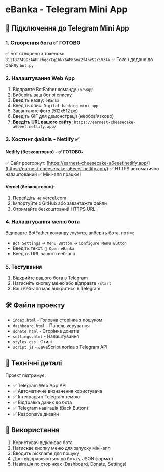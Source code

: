 # eBanka - Telegram Mini App

## 🚀 Підключення до Telegram Mini App

### 1. Створення бота ✅ ГОТОВО

✅ Бот створено з токеном: `8111877499:AAHFkhqcYCq1kNY6AMK6ma2f4nxS2YiV34k`
✅ Токен додано до файлу `bot.py`

### 2. Налаштування Web App

1. Відправте BotFather команду `/newapp`
2. Виберіть ваш бот зі списку
3. Введіть назву: `eBanka`
4. Введіть опис: `Digital banking mini app`
5. Завантажте фото (512x512 px)
6. Введіть GIF для демонстрації (необов'язково)
7. **Введіть URL вашого сайту**: `https://earnest-cheesecake-a6eeef.netlify.app/`

### 3. Хостинг файлів - Netlify ✅

#### Netlify (безкоштовно) - ✅ ГОТОВО:
✅ Сайт розгорнут: [https://earnest-cheesecake-a6eeef.netlify.app/](https://earnest-cheesecake-a6eeef.netlify.app/)
✅ HTTPS автоматично налаштований
✅ Міні-апп працює!

#### Vercel (безкоштовно):
1. Перейдіть на [vercel.com](https://vercel.com)
2. Імпортуйте з GitHub або завантажте файли
3. Отримайте безкоштовний HTTPS URL

### 4. Налаштування меню бота

Відправте BotFather команду `/mybots`, виберіть бота, потім:
- `Bot Settings` → `Menu Button` → `Configure Menu Button`
- Введіть текст: `🏦 Open eBanka`
- Введіть URL вашого веб-апп

### 5. Тестування

1. Відкрийте вашого бота в Telegram
2. Натисніть кнопку меню або відправте `/start`
3. Ваш веб-апп має відкритися в Telegram

## 🛠 Файли проекту

- `index.html` - Головна сторінка з пошуком
- `dashboard.html` - Панель керування
- `donate.html` - Сторінка донатів
- `settings.html` - Налаштування
- `styles.css` - Стилі
- `script.js` - JavaScript логіка з Telegram API

## 🔧 Технічні деталі

Проект підтримує:
- ✅ Telegram Web App API
- ✅ Автоматичне визначення користувача
- ✅ Інтеграція з Telegram темою
- ✅ Відправка даних до бота
- ✅ Telegram навігація (Back Button)
- ✅ Responsive дизайн

## 📱 Використання

1. Користувач відкриває бота
2. Натискає кнопку меню для запуску міні-апп
3. Вводить nickname для пошуку
4. Дані відправляються до бота у JSON форматі
5. Навігація по сторінках (Dashboard, Donate, Settings) 